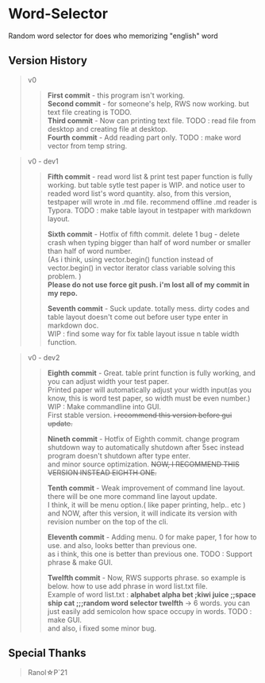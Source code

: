 # Word-Selector
Random word selector for does who memorizing "english" word 

## Version History 
 > v0
 >> **First commit** - this program isn't working.  
 >> **Second commit** - for someone's help, RWS now working. but text file creating is TODO.  
 >> **Third commit** - Now can printing text file. TODO : read file from desktop and creating file at desktop.  
 >> **Fourth commit** - Add reading part only. TODO : make word vector from temp string.  
 
 > v0 - dev1  
 >> **Fifth commit** - read word list & print test paper function is fully working. but table sytle test paper is WIP.
 >>                		  	and notice user to readed word list's word quantity. also, from this version, testpaper will wrote in .md file.
 >>                			  recommend offline .md reader is Typora. TODO : make table layout in testpaper with markdown layout.  
 >>  
 >> **Sixth commit** - Hotfix of fifth commit. delete 1 bug - delete crash when typing bigger than half of word number or smaller than half of word number.  
 >>							(As i think, using vector.begin() function instead of vector.begin() in vector iterator class variable solving this problem. )  
 >>								**Please do not use force git push. i'm lost all of my commit in my repo.**  
 >>  
 >> **Seventh commit** - Suck update. totally mess. dirty codes and table layout doesn't come out before user type enter in markdown doc.  
 >>							WIP : find some way for fix table layout issue n table width function.  
 
 > v0 - dev2
 >> **Eighth commit** - Great. table print function is fully working, and you can adjust width your test paper.  
 >>							Printed paper will automatically adjust your width input(as you know, this is word test paper, so width must be even number.)  
 >>								WIP : Make commandline into GUI.  
 >>									First stable version. ~~i recommend this version before gui update.~~  
 >>  
 >> **Nineth commit** - Hotfix of Eighth commit. change program shutdown way to automatically shutdown after 5sec instead program doesn't shutdown after type enter.  
 >>							and minor source optimization. ~~NOW, I RECOMMEND THIS VERSION INSTEAD EIGHTH ONE.~~  
 >>  
 >> **Tenth commit** - Weak improvement of command line layout. there will be one more command line layout update.  
 >>							I think, it will be menu option.( like paper printing, help.. etc )  
 >>								and NOW, after this version, it will indicate its version with revision number on the top of the cli.  
 >>  
 >> **Eleventh commit** - Adding menu. 0 for make paper, 1 for how to use. and also, looks better than previous one.  
 >>								as i think, this one is better than previous one. TODO : Support phrase & make GUI.  
 >>  
 >> **Twelfth commit** - Now, RWS supports phrase. so example is below. how to use add phrase in word list.txt file.  
 >>								Example of word list.txt : **alphabet alpha bet ;kiwi juice ;;space ship cat ;;;random word selector twelfth** -> 6 words.
 >>									you can just easily add semicolon how space occupy in words. TODO : make GUI.  
 >>										and also, i fixed some minor bug.

## Special Thanks
 > Ranol☆P`21
